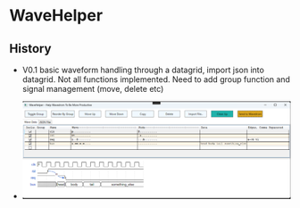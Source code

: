 # WaveHelper

## History
- V0.1 basic waveform handling through a datagrid, import json into datagrid. Not all functions implemented. Need to add group function and signal management (move, delete etc)


 - ![V0.1](v0p1.png?raw=true "V0.1 snapshot")
